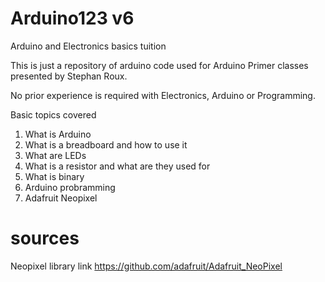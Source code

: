 # Arduino123 v6
Arduino and Electronics basics tuition

This is just a repository of arduino code used for Arduino Primer classes presented by Stephan Roux.

No prior experience is required with Electronics, Arduino or Programming.

Basic topics covered
1) What is Arduino
2) What is a breadboard and how to use it
3) What are LEDs
4) What is a resistor and what are they used for
5) What is binary
6) Arduino probramming
7) Adafruit Neopixel

sources
=========
Neopixel library link https://github.com/adafruit/Adafruit_NeoPixel 
